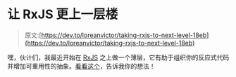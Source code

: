 # 让 RxJS 更上一层楼

> 原文:[https://dev.to/loreanvictor/taking-rxjs-to-next-level-18eb](https://dev.to/loreanvictor/taking-rxjs-to-next-level-18eb)

嘿，伙计们，我最近开始在 [RxJS](http://rxjs-dev.firebaseapp.com/) 之上做一个薄层，它有助于组织你的反应式代码并增加可重用性的抽象。[看看这个](https://connective.dev)，告诉我你的想法！